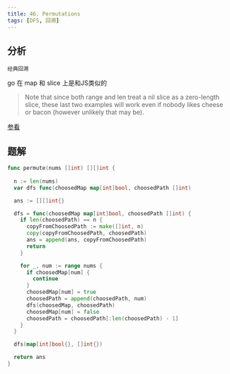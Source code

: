 ```yaml
---
title: 46. Permutations
tags: [DFS, 回溯]
---
```


## 分析
```
经典回溯
```

go 在 map 和 slice 上是和JS类似的

>Note that since both range and len treat a nil slice as a zero-length slice, these last two examples will work even if nobody likes cheese or bacon (however unlikely that may be).

[参看](https://hyp.is/-TFlCrxgEey59l9q-1AAGw/go.dev/blog/maps)

## 题解

```go
func permute(nums []int) [][]int {
  
  n := len(nums)
  var dfs func(choosedMap map[int]bool, choosedPath []int)

  ans := [][]int{}

  dfs = func(choosedMap map[int]bool, choosedPath []int) {
    if len(choosedPath) == n {
      copyFromChoosedPath := make([]int, n)
      copy(copyFromChoosedPath, choosedPath)
      ans = append(ans, copyFromChoosedPath)
      return
    }

    for _, num := range nums {
      if choosedMap[num] {
        continue
      }
      choosedMap[num] = true
      choosedPath = append(choosedPath, num)
      dfs(choosedMap, choosedPath)
      choosedMap[num] = false
      choosedPath = choosedPath[:len(choosedPath) - 1]
    }
  }

  dfs(map[int]bool{}, []int{})

  return ans
}
```